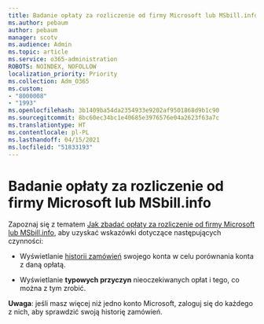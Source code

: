 ```yaml
---
title: Badanie opłaty za rozliczenie od firmy Microsoft lub MSbill.info
ms.author: pebaum
author: pebaum
manager: scotv
ms.audience: Admin
ms.topic: article
ms.service: o365-administration
ROBOTS: NOINDEX, NOFOLLOW
localization_priority: Priority
ms.collection: Adm_O365
ms.custom:
- "8000008"
- "1993"
ms.openlocfilehash: 3b1409ba54da2354933e9202af9501868d9b1c90
ms.sourcegitcommit: 8bc60ec34bc1e40685e3976576e04a2623f63a7c
ms.translationtype: HT
ms.contentlocale: pl-PL
ms.lasthandoff: 04/15/2021
ms.locfileid: "51833193"
---
```

# <a name="investigate-a-billing-charge-from-microsoft-or-msbill-dot-info"></a>Badanie opłaty za rozliczenie od firmy Microsoft lub MSbill.info

Zapoznaj się z tematem [Jak zbadać opłaty za rozliczenie od firmy Microsoft lub MSbill.info](https://support.microsoft.com/help/10623/microsoft-account-investigate-billing-charge), aby uzyskać wskazówki dotyczące następujących czynności: 

- Wyświetlanie [historii zamówień](https://account.microsoft.com/billing/orders/) swojego konta w celu porównania konta z daną opłatą.

- Wyświetlanie **typowych przyczyn** nieoczekiwanych opłat i tego, co można z tym zrobić.

**Uwaga**: jeśli masz więcej niż jedno konto Microsoft, zaloguj się do każdego z nich, aby sprawdzić swoją historię zamówień.
